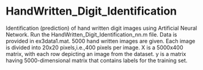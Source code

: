 # HandWritten_Digit_Identification
Identification (prediction) of hand written digit images using Artificial Neural Network.
Run the HandWritten_Digit_Identification_nn.m file.
Data is provided in ex3data1.mat.
5000 hand written images are given. Each image is divided into 20x20 pixels,i.e.,400 pixels per image.
X is a 5000x400 matrix, with each row depicting an image from the dataset.
y is a matrix having 5000-dimensional matrix that contains labels for the training set.
